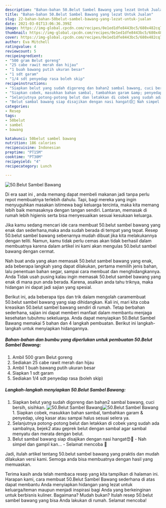 ```yaml
---
description: "Bahan-bahan 50.Belut Sambel Bawang yang lezat Untuk Jualan"
title: "Bahan-bahan 50.Belut Sambel Bawang yang lezat Untuk Jualan"
slug: 22-bahan-bahan-50belut-sambel-bawang-yang-lezat-untuk-jualan
date: 2021-03-01T13:06:36.399Z
image: https://img-global.cpcdn.com/recipes/0e1ed1dfe8443bc5/680x482cq70/50belut-sambel-bawang-foto-resep-utama.jpg
thumbnail: https://img-global.cpcdn.com/recipes/0e1ed1dfe8443bc5/680x482cq70/50belut-sambel-bawang-foto-resep-utama.jpg
cover: https://img-global.cpcdn.com/recipes/0e1ed1dfe8443bc5/680x482cq70/50belut-sambel-bawang-foto-resep-utama.jpg
author: Eva Mitchell
ratingvalue: 4
reviewcount: 5
recipeingredient:
- "500 gram Belut goreng"
- "25 cabe rawit merah dan hijau"
- "1 buah bawang putih ukuran besar"
- "1 sdt garam"
- "1/4 sdt penyedap rasa boleh skip"
recipeinstructions:
- "Siapkan belut yang sudah digoreng dan bahan2 sambal bawang, cuci bersih, sisihkan."
- "Siapkan cobek, masukkan bahan sambal, tambahkan garam &amp; penyedap, uleg kasar atau sampai halus sesuai selera ya."
- "Selanjutnya potong-potong belut dan letakkan di cobek yang sudah ada sambalnya, bejek2 atau geprek belut dengan sambal agar sambal menyatu dan merata dengan belut."
- "Belut sambal bawang siap disajikan dengan nasi hangat😍🤗 Nah simpel dan gampil kan... Selamat mencoba 🤗"
categories:
- Resep
tags:
- 50belut
- sambel
- bawang

katakunci: 50belut sambel bawang 
nutrition: 186 calories
recipecuisine: Indonesian
preptime: "PT15M"
cooktime: "PT30M"
recipeyield: "4"
recipecategory: Lunch

---
```



![50.Belut Sambel Bawang](https://img-global.cpcdn.com/recipes/0e1ed1dfe8443bc5/680x482cq70/50belut-sambel-bawang-foto-resep-utama.jpg)

Di era  saat ini , anda memang dapat membeli makanan jadi tanpa perlu repot membuatnya terlebih dahulu. Tapi, bagi mereka yang ingin menyuguhkan masakan istimewa bagi keluarga tercinta, maka kita memang lebih baik memasaknya dengan tangan sendiri. Lantaran, memasak di rumah lebih higienis serta bisa menyesuaikan sesuai kesukaan keluarga.

Jika kamu sedang mencari ide cara membuat 50.belut sambel bawang yang enak dan sederhana,maka anda sudah berada di tempat yang tepat. Resep 50.belut sambel bawang  sebenarnya mudah dibuat jika kita melakukannya dengan teliti. Namun, kamu tidak perlu cemas akan tidak berhasil dalam membuatnya 
karena dalam artikel ini kami akan mengulas 50.belut sambel bawang dengan cermat.  



Nah buat anda yang akan memasak 50.belut sambel bawang yang enak, ada beberapa langkah yang dapat dilakukan, pertama memilih jenis bahan, lalu penentuan bahan segar, sampai cara membuat dan menghidangkannya. Anda Tidak usah pusing kalau ingin memasak 50.belut sambel bawang yang enak di mana pun anda berada. Karena, asalkan anda  tahu triknya, maka hidangan ini dapat jadi sajian yang spesial.

Berikut ini, ada beberapa tips dan trik dalam mengolah caramembuat 50.belut sambel bawang yang siap dihidangkan. Kali ini, mari kita coba kreasikan 50.belut sambel bawang sendiri di rumah. Tetap berbahan sederhana, sajian ini dapat memberi manfaat dalam membantu menjaga kesehatan tubuhmu sekeluarga. Anda dapat menyiapkan 50.Belut Sambel Bawang memakai 5 bahan dan 4 langkah pembuatan. Berikut ini langkah-langkah untuk menyiapkan hidangannya.

<!--inarticleads1-->

##### Bahan-bahan dan bumbu yang diperlukan untuk pembuatan 50.Belut Sambel Bawang:

1. Ambil 500 gram Belut goreng
1. Sediakan 25 cabe rawit merah dan hijau
1. Ambil 1 buah bawang putih ukuran besar
1. Siapkan 1 sdt garam
1. Sediakan 1/4 sdt penyedap rasa (boleh skip)




<!--inarticleads2-->

##### Langkah-langkah menyiapkan 50.Belut Sambel Bawang:

1. Siapkan belut yang sudah digoreng dan bahan2 sambal bawang, cuci bersih, sisihkan.
<img src="https://img-global.cpcdn.com/steps/389c1b3e10703b06/160x128cq70/50belut-sambel-bawang-langkah-memasak-1-foto.jpg" alt="50.Belut Sambel Bawang"><img src="https://img-global.cpcdn.com/steps/6a23a1bb314d7265/160x128cq70/50belut-sambel-bawang-langkah-memasak-1-foto.jpg" alt="50.Belut Sambel Bawang">1. Siapkan cobek, masukkan bahan sambal, tambahkan garam &amp; penyedap, uleg kasar atau sampai halus sesuai selera ya.
1. Selanjutnya potong-potong belut dan letakkan di cobek yang sudah ada sambalnya, bejek2 atau geprek belut dengan sambal agar sambal menyatu dan merata dengan belut.
1. Belut sambal bawang siap disajikan dengan nasi hangat😍🤗 - Nah simpel dan gampil kan... - Selamat mencoba 🤗




Jadi, itulah artikel tentang  50.belut sambel bawang  yang praktis dan mudah dilakukan versi kami. Semoga anda bisa membuatnya dengan hasil yang memuaskan. 

Terima kasih anda telah membaca resep yang kita tampilkan di halaman ini. Harapan kami, cara membuat  50.Belut Sambel Bawang sederhana di atas dapat membantu Anda menyiapkan hidangan yang lezat untuk keluarga/teman maupun menjadi inspirasi bagi Anda yang berkeinginan untuk berbisnis kuliner. Bagaimana? Mudah bukan? Itulah resep 50.belut sambel bawang yang bisa Anda lakukan di rumah. Selamat mencoba!

